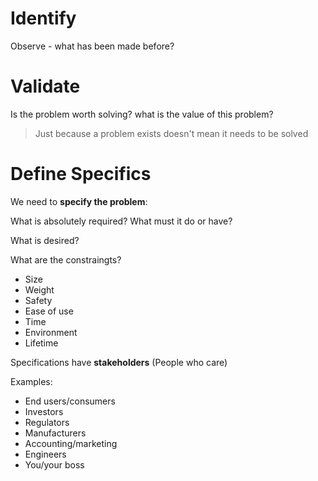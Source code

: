 # Identify
Observe - what has been made before?

# Validate

Is the problem worth solving? what is the value of this problem?

> Just because a problem exists doesn't mean it needs to be solved

# Define Specifics

We need to **specify the problem**:

What is absolutely required? What must it do or have?

What is desired?

What are the constraingts?

- Size
- Weight
- Safety
- Ease of use
- Time
- Environment
- Lifetime

Specifications have **stakeholders** (People who care)

Examples:

- End users/consumers
- Investors
- Regulators
- Manufacturers
- Accounting/marketing
- Engineers
- You/your boss

